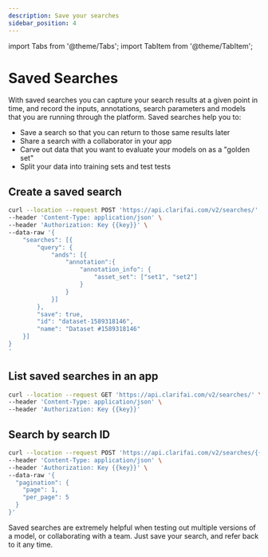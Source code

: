 ```yaml
---
description: Save your searches
sidebar_position: 4
---
```


import Tabs from '@theme/Tabs';
import TabItem from '@theme/TabItem';

# Saved Searches

With saved searches you can capture your search results at a given point in time, and record the inputs, annotations, search parameters and models that you are running through the platform. Saved searches help you to:

* Save a search so that you can return to those same results later
* Share a search with a collaborator in your app
* Carve out data that you want to evaluate your models on as a "golden set"
* Split your data into training sets and test tests

## Create a saved search

<Tabs>
<TabItem value="curl" label="cURL">

```bash
curl --location --request POST 'https://api.clarifai.com/v2/searches/' \
--header 'Content-Type: application/json' \
--header 'Authorization: Key {{key}}' \
--data-raw '{
    "searches": [{
        "query": {
            "ands": [{
                "annotation":{
                    "annotation_info": {
                        "asset_set": ["set1", "set2"]
                    }
                }
            }]
        },
        "save": true,
        "id": "dataset-1589318146",
        "name": "Dataset #1589318146"
    }]
}
'
```
</TabItem>
</Tabs>

## List saved searches in an app

<Tabs>
<TabItem value="curl" label="cURL">

```bash
curl --location --request GET 'https://api.clarifai.com/v2/searches/' \
--header 'Content-Type: application/json' \
--header 'Authorization: Key {{key}}'
```
</TabItem>
</Tabs>

## Search by search ID

<Tabs>
<TabItem value="curl" label="cURL">

```bash
curl --location --request POST 'https://api.clarifai.com/v2/searches/{{search_id}}' \
--header 'Content-Type: application/json' \
--header 'Authorization: Key {{key}}' \
--data-raw '{
  "pagination": {
    "page": 1,
    "per_page": 5
  }
}'
```
</TabItem>
</Tabs>

Saved searches are extremely helpful when testing out multiple versions of a model, or collaborating with a team. Just save your search, and refer back to it any time.
